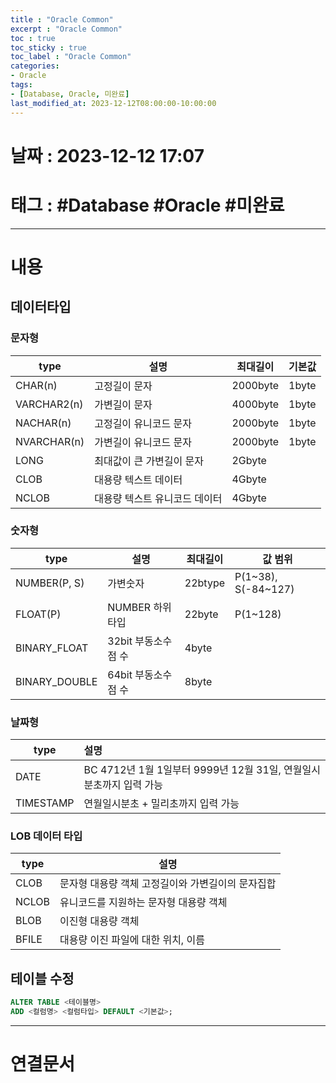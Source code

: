 ```yaml
---
title : "Oracle Common"
excerpt : "Oracle Common"
toc : true
toc_sticky : true
toc_label : "Oracle Common"
categories:
- Oracle
tags:
- [Database, Oracle, 미완료]
last_modified_at: 2023-12-12T08:00:00-10:00:00
---
```


# 날짜 : 2023-12-12 17:07

# 태그 : #Database #Oracle #미완료 
---

# 내용

## 데이터타입

### 문자형

| type | 설명                          | 최대길이 | 기본값 |
| ----------- | ----------------------------- | -------- | ------ |
| CHAR(n)     | 고정길이 문자                 | 2000byte | 1byte  |
| VARCHAR2(n) | 가변길이 문자                 | 4000byte | 1byte  |
| NACHAR(n)   | 고정길이 유니코드 문자        | 2000byte | 1byte  |
| NVARCHAR(n) | 가변길이 유니코드 문자        | 2000byte | 1byte  |
| LONG        | 최대값이 큰 가변길이 문자     | 2Gbyte   |        |
| CLOB        | 대용량 텍스트 데이터          | 4Gbyte   |        |
| NCLOB       | 대용량 텍스트 유니코드 데이터 | 4Gbyte   |        |

### 숫자형

| type          | 설명                | 최대길이 |   값 범위  |
| ------------- | ------------------- | -------- | --- |
| NUMBER(P, S)  | 가변숫자            | 22btype  | P(1~38), S(-84~127)    |
| FLOAT(P)      | NUMBER 하위타입     | 22byte   |  P(1~128)   |
| BINARY_FLOAT  | 32bit 부동소수점 수 | 4byte    |     |
| BINARY_DOUBLE | 64bit 부동소수점 수 | 8byte    |     |

### 날짜형

| type      | 설명                                                               |
| --------- |:------------------------------------------------------------------ |
| DATE      | BC 4712년 1월 1일부터 9999년 12월 31일, 연월일시분초까지 입력 가능 |
| TIMESTAMP | 연월일시분초 + 밀리초까지 입력 가능                                |

### LOB 데이터 타입

| type  | 설명                                              |
| ----- | ------------------------------------------------- |
| CLOB  | 문자형 대용량 객체 고정길이와 가변길이의 문자집합 |
| NCLOB | 유니코드를 지원하는 문자형 대용량 객체            |
| BLOB  | 이진형 대용량 객체                                |
| BFILE | 대용량 이진 파일에 대한 위치, 이름                |

## 테이블 수정

```sql
ALTER TABLE <테이블명>
ADD <컬럼명> <컬럼타입> DEFAULT <기본값>;
```

---

# 연결문서
